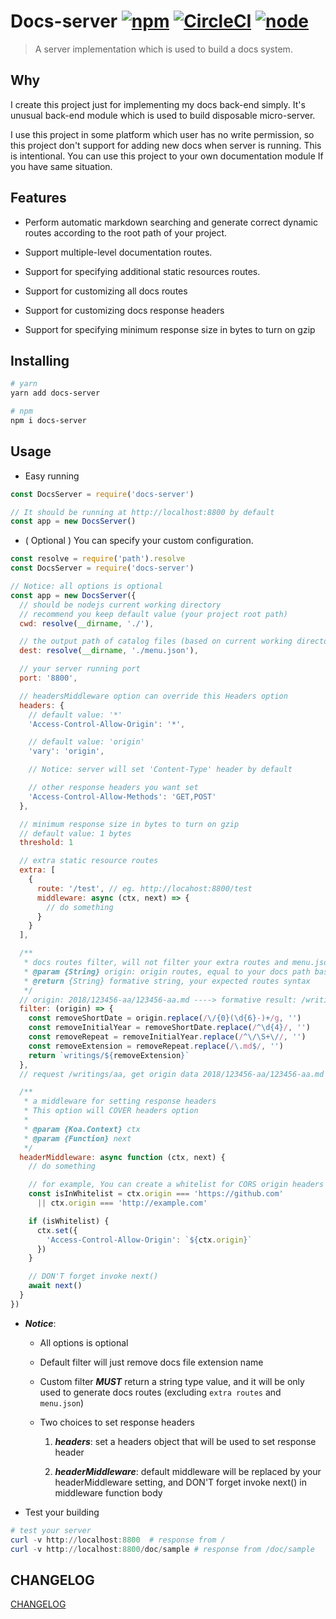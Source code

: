 # Docs-server [![npm](https://img.shields.io/npm/v/docs-server.svg)](https://www.npmjs.com/package/docs-server) [![CircleCI](https://circleci.com/gh/lbwa/docs-server.svg?style=svg)](https://circleci.com/gh/lbwa/docs-server) [![node](https://img.shields.io/node/v/docs-server.svg)](https://www.npmjs.com/package/docs-server)

> A server implementation which is used to build a docs system.

## Why

I create this project just for implementing my docs back-end simply. It's unusual back-end module which is used to build disposable micro-server.

I use this project in some platform which user has no write permission, so this project don't support for adding new docs when server is running. This is intentional. You can use this project to your own documentation module If you have same situation.

## Features

- Perform automatic markdown searching and generate correct dynamic routes according to the root path of your project.

- Support multiple-level documentation routes.

- Support for specifying additional static resources routes.

- Support for customizing all docs routes

- Support for customizing docs response headers

- Support for specifying minimum response size in bytes to turn on gzip

## Installing

```bash
# yarn
yarn add docs-server

# npm
npm i docs-server
```

## Usage

- Easy running

```js
const DocsServer = require('docs-server')

// It should be running at http://localhost:8800 by default
const app = new DocsServer()
```

- ( Optional ) You can specify your custom configuration.

```js
const resolve = require('path').resolve
const DocsServer = require('docs-server')

// Notice: all options is optional
const app = new DocsServer({
  // should be nodejs current working directory
  // recommend you keep default value (your project root path)
  cwd: resolve(__dirname, './'),

  // the output path of catalog files (based on current working directory)
  dest: resolve(__dirname, './menu.json'),

  // your server running port
  port: '8800',

  // headersMiddleware option can override this Headers option
  headers: {
    // default value: '*'
    'Access-Control-Allow-Origin': '*',

    // default value: 'origin'
    'vary': 'origin',

    // Notice: server will set 'Content-Type' header by default

    // other response headers you want set
    'Access-Control-Allow-Methods': 'GET,POST'
  },

  // minimum response size in bytes to turn on gzip
  // default value: 1 bytes
  threshold: 1

  // extra static resource routes
  extra: [
    {
      route: '/test', // eg. http://locahost:8800/test
      middleware: async (ctx, next) => {
        // do something
      }
    }
  ],

  /**
   * docs routes filter, will not filter your extra routes and menu.json
   * @param {String} origin: origin routes, equal to your docs path based on root
   * @return {String} formative string, your expected routes syntax
   */
  // origin: 2018/123456-aa/123456-aa.md ----> formative result: /writings/aa
  filter: (origin) => {
    const removeShortDate = origin.replace(/\/{0}(\d{6}-)+/g, '')
    const removeInitialYear = removeShortDate.replace(/^\d{4}/, '')
    const removeRepeat = removeInitialYear.replace(/^\/\S+\//, '')
    const removeExtension = removeRepeat.replace(/\.md$/, '')
    return `writings/${removeExtension}`
  },
  // request /writings/aa, get origin data 2018/123456-aa/123456-aa.md

  /**
   * a middleware for setting response headers
   * This option will COVER headers option
   *
   * @param {Koa.Context} ctx
   * @param {Function} next
   */
  headerMiddleware: async function (ctx, next) {
    // do something

    // for example, You can create a whitelist for CORS origin headers
    const isInWhitelist = ctx.origin === 'https://github.com'
      || ctx.origin === 'http://example.com'

    if (isWhitelist) {
      ctx.set({
        'Access-Control-Allow-Origin': `${ctx.origin}`
      })
    }

    // DON'T forget invoke next()
    await next()
  }
})
```

- ***Notice***:

    - All options is optional

    - Default filter will just remove docs file extension name

    - Custom filter ***MUST*** return a string type value, and it will be only used to generate docs routes (excluding `extra routes` and `menu.json`)

    - Two choices to set response headers

        1. ***headers***: set a headers object that will be used to set response header

        2. ***headerMiddleware***: default middleware will be replaced by your headerMiddleware setting, and DON'T forget invoke next() in middleware function body

- Test your building

```powershell
# test your server
curl -v http://localhost:8800  # response from /
curl -v http://localhost:8800/doc/sample # response from /doc/sample
```

## CHANGELOG

[CHANGELOG](./CHANGELOG.md)
